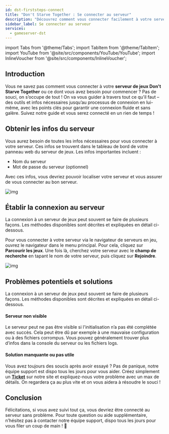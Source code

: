 ```yaml
---
id: dst-firststeps-connect
title: "Don't Starve Together : Se connecter au serveur"
description: "Découvrez comment vous connecter facilement à votre serveur Don't Starve Together et profiter d'une expérience de jeu sans interruption → En savoir plus maintenant"
sidebar_label: Se connecter au serveur
services:
  - gameserver-dst
---
```


import Tabs from '@theme/Tabs';
import TabItem from '@theme/TabItem';
import YouTube from '@site/src/components/YouTube/YouTube';
import InlineVoucher from '@site/src/components/InlineVoucher';


## Introduction
Vous ne savez pas comment vous connecter à votre **serveur de jeux Don't Starve Together** ou ce dont vous avez besoin pour commencer ? Pas de souci, on s’occupe de tout ! On va vous guider à travers tout ce qu’il faut – des outils et infos nécessaires jusqu’au processus de connexion en lui-même, avec les points clés pour garantir une connexion fluide et sans galère. Suivez notre guide et vous serez connecté en un rien de temps !

<InlineVoucher />





## Obtenir les infos du serveur


Vous aurez besoin de toutes les infos nécessaires pour vous connecter à votre serveur. Ces infos se trouvent dans le tableau de bord de votre panneau web du serveur de jeux. Les infos importantes incluent :

- Nom du serveur
- Mot de passe du serveur (optionnel)


Avec ces infos, vous devriez pouvoir localiser votre serveur et vous assurer de vous connecter au bon serveur.

![img](https://screensaver01.zap-hosting.com/index.php/s/DspstxzKZ4aicXT/preview)

## Établir la connexion au serveur


La connexion à un serveur de jeux peut souvent se faire de plusieurs façons. Les méthodes disponibles sont décrites et expliquées en détail ci-dessous.

<Tabs>
    <TabItem value="connect_solution_server_browser_ingame" label="Navigateur de serveurs (en jeu)" default>

Pour vous connecter à votre serveur via le navigateur de serveurs en jeu, ouvrez le navigateur dans le menu principal. Pour cela, cliquez sur **Parcourir les jeux**. Une fois là, cherchez votre serveur avec le **champ de recherche** en tapant le nom de votre serveur, puis cliquez sur **Rejoindre**.

![img](https://screensaver01.zap-hosting.com/index.php/s/A8MMXR48BqL2ZRL/download)

</TabItem>


</Tabs>



## Problèmes potentiels et solutions


La connexion à un serveur de jeux peut souvent se faire de plusieurs façons. Les méthodes disponibles sont décrites et expliquées en détail ci-dessous.

#### Serveur non visible


Le serveur peut ne pas être visible si l'initialisation n’a pas été complétée avec succès. Cela peut être dû par exemple à une mauvaise configuration ou à des fichiers corrompus. Vous pouvez généralement trouver plus d’infos dans la console du serveur ou les fichiers logs.



#### Solution manquante ou pas utile


Vous avez toujours des soucis après avoir essayé ? Pas de panique, notre équipe support est dispo tous les jours pour vous aider. Créez simplement un **[Ticket](https://zap-hosting.com/en/customer/support/)** sur notre site et expliquez-nous votre problème avec un max de détails. On regardera ça au plus vite et on vous aidera à résoudre le souci !

## Conclusion

Félicitations, si vous avez suivi tout ça, vous devriez être connecté au serveur sans problème. Pour toute question ou aide supplémentaire, n’hésitez pas à contacter notre équipe support, dispo tous les jours pour vous filer un coup de main ! 🙂




<InlineVoucher />